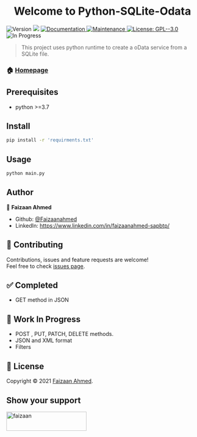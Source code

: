 <h1 align="center">Welcome to Python-SQLite-Odata</h1>
<p>
  <img alt="Version" src="https://img.shields.io/badge/version-0.0.1-blue.svg?cacheSeconds=2592000" />
  <img src="https://img.shields.io/badge/python-%3E%3D3.7.0-blue.svg" />
  <a href="https://github.com/kefranabg/readme-md-generator#readme" target="_blank">
    <img alt="Documentation" src="https://img.shields.io/badge/documentation-yes-brightgreen.svg" />
  </a>
  <a href="https://github.com/TheBroda/Python-SQLite-Odata/graphs/commit-activity" target="_blank">
    <img alt="Maintenance" src="https://img.shields.io/badge/Maintained%3F-yes-green.svg" />
  </a>
  <a href="https://github.com/kefranabg/readme-md-generator/blob/master/LICENSE" target="_blank">
    <img alt="License: GPL--3.0" src="https://img.shields.io/github/license/TheBroda/Python-SQLite-Odata" />
  </a>
<img alt="In Progress" src="https://img.shields.io/badge/In Progress-yes-yellow.svg" />
</p>

> This project uses python runtime to create a oData service from a SQLite file.

### 🏠 [Homepage](https://github.com/Faizaanahmed/Python-SQLite-Odata)

## Prerequisites

- python >=3.7

## Install

```sh
pip install -r 'requirments.txt'
```

## Usage

```sh
python main.py
```

## Author

👤 **Faizaan Ahmed**

* Github: [@Faizaanahmed](https://github.com/FaizaanAhmed)
* LinkedIn: https://www.linkedin.com/in/faizaanahmed-sapbtp/

## 🤝 Contributing

Contributions, issues and feature requests are welcome!<br />Feel free to check [issues page](https://github.com/FaizaanAhmed/Python-SQLite-Odata/issues). 

[comment]: <> (You can also take a look at the [contributing guide]&#40;https://github.com/kefranabg/readme-md-generator/blob/master/CONTRIBUTING.md&#41;.)


## ✅ Completed
 
* GET method in JSON

## 🚧 Work In Progress
 
* POST , PUT, PATCH, DELETE methods.
* JSON and XML format
* Filters

## 📝 License

Copyright © 2021 [Faizaan Ahmed](https://github.com/Faizaanahmed/).<br />

## Show your support

<p><a href="https://www.buymeacoffee.com/faizaan"> <img align="left" src="https://cdn.buymeacoffee.com/buttons/v2/default-yellow.png" height="50" width="210" alt="faizaan" /></a></p><br><br>

